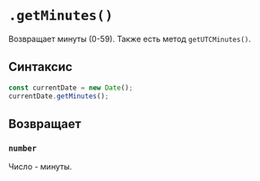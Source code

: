 # `.getMinutes()`

Возвращает минуты (0-59). Также есть метод `getUTCMinutes()`.

## Синтаксис

```js
const currentDate = new Date();
currentDate.getMinutes();
```

## Возвращает

### `number`

Число - минуты.

